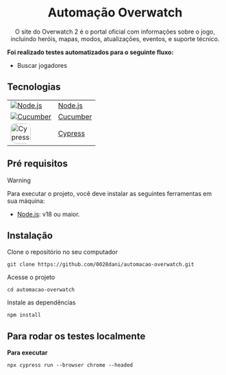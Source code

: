 <h1 align="center"> Automação Overwatch</h1>

<p align="center">
O site do Overwatch 2 é o portal oficial com informações sobre o jogo, incluindo heróis, mapas, modos, atualizações, eventos, e suporte técnico.
</p>

**Foi realizado testes automatizados para o seguinte fluxo:**

- Buscar jogadores

## Tecnologias

<table border="0">
  <tr>
    <td>
      <a href="https://nodejs.org/en" target="_blank">
        <img src="https://skillicons.dev/icons?i=nodejs" alt="Node.js"/>
      </a>
    </td>
    <td style="border:none"><a href="https://nodejs.org/en" target="_blank">Node.js</a></td>
  </tr>
  <tr>
    <td>
      <a href="https://docs.cucumber.io/" target="_blank">
        <img src="https://skillicons.dev/icons?i=gherkin" alt="Cucumber"/>
      </a>
    </td>
    <td><a href="https://docs.cucumber.io/" target="_blank">Cucumber</a></td>
  </tr>
  <tr>
    <td>
      <a href="https://www.cypress.io/" target="_blank">
        <img src="https://cdn.jsdelivr.net/gh/devicons/devicon@latest/icons/cypressio/cypressio-original.svg" alt="Cypress" style="width:47px;border-radius:10px;"/>
      </a>
    </td>
    <td><a href="https://www.cypress.io/" target="_blank">Cypress</a></td>
  </tr>
</table>


## Pré requisitos
> [!WARNING]
> Para executar o projeto, você deve instalar as seguintes ferramentas em sua máquina:
- [Node.js](https://nodejs.org/en): v18 ou maior.

## Instalação
Clone o repositório no seu computador
```
git clone https://github.com/0028dani/automacao-overwatch.git
```

Acesse o projeto
```
cd automacao-overwatch
```

Instale as dependências
```
npm install
```


## Para rodar os testes localmente

**Para executar**
```
npx cypress run --browser chrome --headed
```
